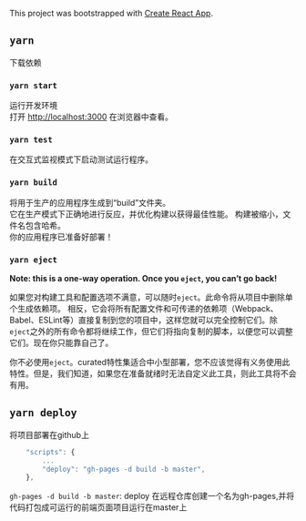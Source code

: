 This project was bootstrapped with [Create React App](https://github.com/facebook/create-react-app).
## `yarn`

下载依赖

### `yarn start`

运行开发环境<br />
打开 [http://localhost:3000](http://localhost:3000) 在浏览器中查看。

### `yarn test`

在交互式监视模式下启动测试运行程序。<br />

### `yarn build`

将用于生产的应用程序生成到“build”文件夹。<br />
它在生产模式下正确地进行反应，并优化构建以获得最佳性能。
构建被缩小，文件名包含哈希。<br />
你的应用程序已准备好部署！

### `yarn eject`

**Note: this is a one-way operation. Once you `eject`, you can’t go back!**

如果您对构建工具和配置选项不满意，可以随时`eject`。此命令将从项目中删除单个生成依赖项。
相反，它会将所有配置文件和可传递的依赖项（Webpack、Babel、ESLint等）直接复制到您的项目中，这样您就可以完全控制它们。除`eject`之外的所有命令都将继续工作，但它们将指向复制的脚本，以便您可以调整它们。现在你只能靠自己了。

你不必使用`eject`。curated特性集适合中小型部署，您不应该觉得有义务使用此特性。但是，我们知道，如果您在准备就绪时无法自定义此工具，则此工具将不会有用。

## `yarn deploy`

将项目部署在github上

```javascript
    "scripts": {
        ...
        "deploy": "gh-pages -d build -b master",
    },
```
`gh-pages -d build -b master`: deploy 在远程仓库创建一个名为gh-pages,并将代码打包成可运行的前端页面项目运行在master上